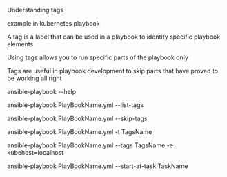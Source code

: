 Understanding tags

example in kubernetes playbook

A tag is a label that can be used in a playbook to identify specific playbook elements

Using tags allows you to run specific parts of the playbook only

Tags are useful in playbook development to skip parts that have proved to be working all right

ansible-playbook --help

ansible-playbook PlayBookName.yml --list-tags

ansible-playbook PlayBookName.yml --skip-tags

ansible-playbook PlayBookName.yml -t TagsName

ansible-playbook PlayBookName.yml --tags TagsName -e kubehost=localhost

ansible-playbook PlayBookName.yml --start-at-task TaskName

